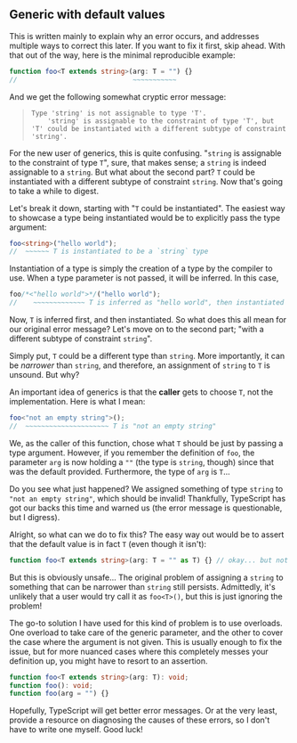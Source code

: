 ## Generic with default values

This is written mainly to explain why an error occurs, and addresses multiple ways to correct this later.
If you want to fix it first, skip ahead.
With that out of the way, here is the minimal reproducible example:

```ts
function foo<T extends string>(arg: T = "") {}
//                             ~~~~~~~~~~~
```

And we get the following somewhat cryptic error message:

> ```
> Type 'string' is not assignable to type 'T'.
>     'string' is assignable to the constraint of type 'T', but 'T' could be instantiated with a different subtype of constraint 'string'.
> ```

For the new user of generics, this is quite confusing.
"`string` is assignable to the constraint of type `T`", sure, that makes sense; a `string` is indeed assignable to a `string`. 
But what about the second part? `T` could be instantiated with a different subtype of constraint `string`.
Now that's going to take a while to digest.

Let's break it down, starting with "`T` could be instantiated".
The easiest way to showcase a type being instantiated would be to explicitly pass the type argument:

```ts
foo<string>("hello world");
//  ~~~~~~ T is instantiated to be a `string` type
```

Instantiation of a type is simply the creation of a type by the compiler to use. 
When a type parameter is not passed, it will be inferred.
In this case, 

```ts
foo/*<"hello world">*/("hello world");
//    ~~~~~~~~~~~~~ T is inferred as "hello world", then instantiated
```

Now, `T` is inferred first, and then instantiated.
So what does this all mean for our original error message?
Let's move on to the second part; "with a different subtype of constraint `string`".

Simply put, `T` could be a different type than `string`.
More importantly, it can be *narrower* than `string`, and therefore, an assignment of `string` to `T` is unsound.
But why?

An important idea of generics is that the **caller** gets to choose `T`, not the implementation.
Here is what I mean:

```ts
foo<"not an empty string">();
//  ~~~~~~~~~~~~~~~~~~~~~ T is "not an empty string"
```

We, as the caller of this function, chose what `T` should be just by passing a type argument.
However, if you remember the definition of `foo`, the parameter `arg` is now holding a `""` (the type is `string`, though) since that was the default provided.
Furthermore, the type of `arg` is `T`...

Do you see what just happened?
We assigned something of type `string` to `"not an empty string"`, which should be invalid!
Thankfully, TypeScript has got our backs this time and warned us (the error message is questionable, but I digress).

Alright, so what can we do to fix this? The easy way out would be to assert that the default value is in fact `T` (even though it isn't):

```ts
function foo<T extends string>(arg: T = "" as T) {} // okay... but not safe
```

But this is obviously unsafe...
The original problem of assigning a `string` to something that can be narrower than `string` still persists.
Admittedly, it's unlikely that a user would try call it as `foo<T>()`, but this is just ignoring the problem!

The go-to solution I have used for this kind of problem is to use overloads.
One overload to take care of the generic parameter, and the other to cover the case where the argument is not given.
This is usually enough to fix the issue, but for more nuanced cases where this completely messes your definition up, you might have to resort to an assertion.

```ts
function foo<T extends string>(arg: T): void;
function foo(): void;
function foo(arg = "") {}
```

Hopefully, TypeScript will get better error messages.
Or at the very least, provide a resource on diagnosing the causes of these errors, so I don't have to write one myself. Good luck!
